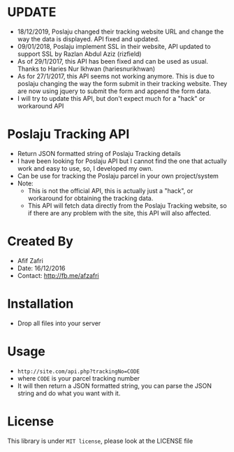 # UPDATE
- 18/12/2019, Poslaju changed their tracking website URL and change the way the data is displayed. API fixed and updated.
- 09/01/2018, Poslaju implement SSL in their website, API updated to support SSL by Razlan Abdul Aziz (rizfield)
- As of 29/1/2017, this API has been fixed and can be used as usual. Thanks to Haries Nur Ikhwan (hariesnurikhwan)
- As for 27/1/2017, this API seems not working anymore. This is due to poslaju changing the way the form submit in their tracking website. They are now using jquery to submit the form and append the form data.
- I will try to update this API, but don't expect much for a "hack" or workaround API

# Poslaju Tracking API
- Return JSON formatted string of Poslaju Tracking details
- I have been looking for Poslaju API but I cannot find the one that actually work and easy to use, so, I developed my own.
- Can be use for tracking the Poslaju parcel in your own project/system
- Note:
  - This is not the official API, this is actually just a "hack", or workaround for obtaining the tracking data.
  - This API will fetch data directly from the Poslaju Tracking website, so if there are any problem with the site, this API will also affected.

# Created By
- Afif Zafri
- Date: 16/12/2016
- Contact: http://fb.me/afzafri

# Installation
- Drop all files into your server

# Usage
- ```http://site.com/api.php?trackingNo=CODE```
- where ```CODE``` is your parcel tracking number
- It will then return a JSON formatted string, you can parse the JSON string and do what you want with it.

# License
This library is under ```MIT license```, please look at the LICENSE file
